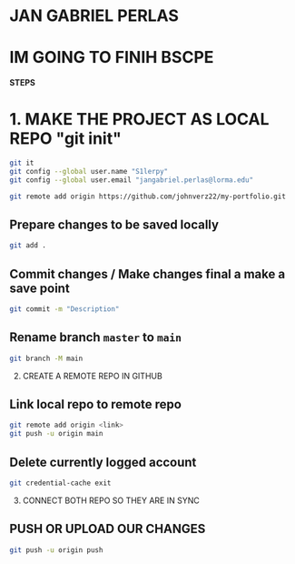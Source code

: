 # JAN GABRIEL PERLAS

 # IM GOING TO FINIH BSCPE

**STEPS**
# 1. MAKE THE PROJECT AS LOCAL REPO  "git init"
```bash
git it
git config --global user.name "S1lerpy"
git config --global user.email "jangabriel.perlas@lorma.edu"

git remote add origin https://github.com/johnverz22/my-portfolio.git
```

## Prepare changes to be saved locally

```bash
git add .
````

## Commit changes / Make changes final a make a save point
```bash
git commit -m "Description"
```

## Rename branch `master` to `main`
```bash
git branch -M main
```

2. CREATE  A REMOTE REPO IN GITHUB 
## Link local repo to remote repo
```bash
git remote add origin <link>
git push -u origin main
```
## Delete currently logged account
```bash
git credential-cache exit
```

 
3. CONNECT BOTH REPO SO THEY ARE IN SYNC

## PUSH OR UPLOAD OUR CHANGES
```bash
git push -u origin push
```